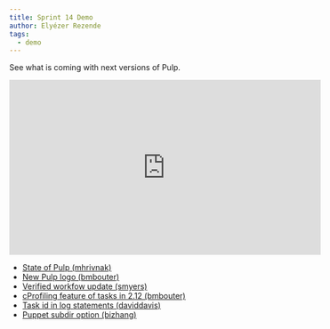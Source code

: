 ```yaml
---
title: Sprint 14 Demo
author: Elyézer Rezende
tags:
  - demo
---
```


See what is coming with next versions of Pulp.

<iframe width="560" height="315" src="https://www.youtube.com/embed/-Kinf84dV9c" frameborder="0" allowfullscreen></iframe>

* [State of Pulp (mhrivnak)](https://www.youtube.com/watch?v=-Kinf84dV9c?t=0m45s)
* [New Pulp logo (bmbouter)](https://www.youtube.com/watch?v=-Kinf84dV9c?t=4m58s)
* [Verified workfow update (smyers)](https://www.youtube.com/watch?v=-Kinf84dV9c?t=5m34s)
* [cProfiling feature of tasks in 2.12 (bmbouter)](https://www.youtube.com/watch?v=-Kinf84dV9c?t=11m26s)
* [Task id in log statements (daviddavis)](https://www.youtube.com/watch?v=-Kinf84dV9c?t=17m46s)
* [Puppet subdir option (bizhang)](https://www.youtube.com/watch?v=-Kinf84dV9c?t=19m48s)
